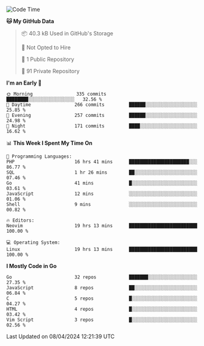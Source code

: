 
<!--START_SECTION:waka-->
![Code Time](http://img.shields.io/badge/Code%20Time-4%2C776%20hrs%2058%20mins-blue)

**🐱 My GitHub Data** 

> 📦 40.3 kB Used in GitHub's Storage 
 > 
> 🚫 Not Opted to Hire
 > 
> 📜 1 Public Repository 
 > 
> 🔑 91 Private Repository 
 > 
**I'm an Early 🐤** 

```text
🌞 Morning                335 commits         ████████░░░░░░░░░░░░░░░░░   32.56 % 
🌆 Daytime                266 commits         ██████░░░░░░░░░░░░░░░░░░░   25.85 % 
🌃 Evening                257 commits         ██████░░░░░░░░░░░░░░░░░░░   24.98 % 
🌙 Night                  171 commits         ████░░░░░░░░░░░░░░░░░░░░░   16.62 % 
```


📊 **This Week I Spent My Time On** 

```text
💬 Programming Languages: 
PHP                      16 hrs 41 mins      ██████████████████████░░░   86.77 % 
SQL                      1 hr 26 mins        ██░░░░░░░░░░░░░░░░░░░░░░░   07.46 % 
Go                       41 mins             █░░░░░░░░░░░░░░░░░░░░░░░░   03.61 % 
JavaScript               12 mins             ░░░░░░░░░░░░░░░░░░░░░░░░░   01.06 % 
Shell                    9 mins              ░░░░░░░░░░░░░░░░░░░░░░░░░   00.82 % 

🔥 Editors: 
Neovim                   19 hrs 13 mins      █████████████████████████   100.00 % 

💻 Operating System: 
Linux                    19 hrs 13 mins      █████████████████████████   100.00 % 
```

**I Mostly Code in Go** 

```text
Go                       32 repos            ███████░░░░░░░░░░░░░░░░░░   27.35 % 
JavaScript               8 repos             ██░░░░░░░░░░░░░░░░░░░░░░░   06.84 % 
C                        5 repos             █░░░░░░░░░░░░░░░░░░░░░░░░   04.27 % 
HTML                     4 repos             █░░░░░░░░░░░░░░░░░░░░░░░░   03.42 % 
Vim Script               3 repos             █░░░░░░░░░░░░░░░░░░░░░░░░   02.56 % 
```




 Last Updated on 08/04/2024 12:21:39 UTC
<!--END_SECTION:waka-->
